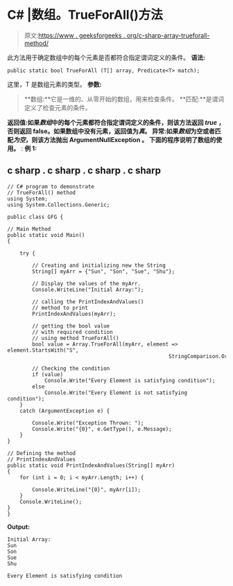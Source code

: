 # C# |数组。TrueForAll()方法

> 原文:[https://www . geeksforgeeks . org/c-sharp-array-trueforall-method/](https://www.geeksforgeeks.org/c-sharp-array-trueforall-method/)

此方法用于确定数组中的每个元素是否都符合指定谓词定义的条件。
**语法:**

```
public static bool TrueForAll (T[] array, Predicate<T> match);
```

这里，T 是数组元素的类型。
**参数:**

> **数组:**它是一维的、从零开始的数组，用来检查条件。
> **匹配:**是谓词定义了检查元素的条件。

**返回值:**如果*数组*中的每个元素都符合指定谓词定义的条件，则该方法返回 *true* ，否则返回 false。如果数组中没有元素，返回值为*真*。
**异常:**如果*数组*为空**或者**匹配*为空*，则该方法抛出 **ArgumentNullException** 。
下面的程序说明了**数组的使用。** :
**例 1:**

## c sharp . c sharp . c sharp . c sharp

```
// C# program to demonstrate
// TrueForAll() method
using System;
using System.Collections.Generic;

public class GFG {

// Main Method
public static void Main()
{

    try {

        // Creating and initializing new the String
        String[] myArr = {"Sun", "Son", "Sue", "Shu"};

        // Display the values of the myArr.
        Console.WriteLine("Initial Array:");

        // calling the PrintIndexAndValues()
        // method to print
        PrintIndexAndValues(myArr);

        // getting the bool value
        // with required condition
        // using method TrueForAll()
        bool value = Array.TrueForAll(myArr, element => element.StartsWith("S",
                                                    StringComparison.Ordinal));

        // Checking the condition
        if (value)
            Console.Write("Every Element is satisfying condition");
        else
            Console.Write("Every Element is not satisfying condition");
    }
    catch (ArgumentException e) {

        Console.Write("Exception Thrown: ");
        Console.Write("{0}", e.GetType(), e.Message);
    }
}

// Defining the method
// PrintIndexAndValues
public static void PrintIndexAndValues(String[] myArr)
{
    for (int i = 0; i < myArr.Length; i++) {

        Console.WriteLine("{0}", myArr[i]);
    }
    Console.WriteLine();
}
}
```

**Output:** 

```
Initial Array:
Sun
Son
Sue
Shu

Every Element is satisfying condition
```